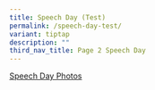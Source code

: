 ```yaml
---
title: Speech Day (Test)
permalink: /speech-day-test/
variant: tiptap
description: ""
third_nav_title: Page 2 Speech Day
---
```

<p><a href="https://sgmoe-my.sharepoint.com/:f:/g/personal/muhd_shafiq_abdul_razak_schools_gov_sg/EoDZ4UhQhdtDtc-D1dRCWC8B92JzzqFaYMqoL2UU1Ko6zQ?e=oft30A" rel="noopener noreferrer nofollow" target="_blank">Speech Day Photos</a>
</p>